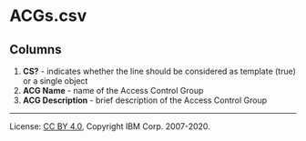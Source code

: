 <!-- SPDX-License-Identifier: CC-BY-4.0 -->
<!-- Copyright IBM Corp. 2007-2020 -->

# ACGs.csv

## Columns

1. **CS?** - indicates whether the line should be considered as template (true) or a single object
1. **ACG Name** - name of the Access Control Group
1. **ACG Description** - brief description of the Access Control Group

----
License: [CC BY 4.0](https://creativecommons.org/licenses/by/4.0/),
Copyright IBM Corp. 2007-2020.
